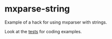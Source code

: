 # mxparse-string

Example of a hack for using mxparser with strings.

Look at the [tests](https://github.com/juarezr/mxparse-string/blob/master/src/test/java/TestMain.java#L19) for coding examples.
